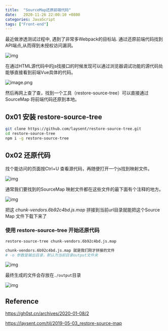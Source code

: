 ```yaml
---
title:  "SourceMap还原前端代码"
date:   2020-11-26 22:00:10 +0800
categories: JavaScript
tags: ["Front-end"]
---
```


最近做渗透测试过程中, 遇到了非常多Webpack的目标站. 通过还原前端代码找到API端点,从而得到未授权访问漏洞。

![img](https://secpulseoss.oss-cn-shanghai.aliyuncs.com/wp-content/uploads/1970/01/beepress-image-132042-1590557500.png)

在通过HTML源代码中的js找接口的时候发现可以通过浏览器调试功能的源代码处能够直接看到前端Vue具体的代码。

![image.png](https://i.loli.net/2020/11/27/6wtcbjfdYCxv2ul.png)

然后再网上查了查，找到一个工具（restore-source-tree）可以直接通过SourceMap 将前端代码还原到本地。

## 0x01  安装 restore-source-tree

~~~bash
git clone https://github.com/laysent/restore-source-tree.git 
cd restore-source-tree
npm i -g restore-source-tree
~~~



## 0x02  还原代码

找个能访问的页面按Ctrl+U 查看源代码，再随便打开一个js找到映射文件。

![img](https://secpulseoss.oss-cn-shanghai.aliyuncs.com/wp-content/uploads/1970/01/beepress-image-132042-15905575011.png)

通常我们要找到的SourceMap 映射文件都在这些文件的最下面有个注释的地方。

![img](https://secpulseoss.oss-cn-shanghai.aliyuncs.com/wp-content/uploads/1970/01/beepress-image-132042-1590557505.png)

把这 *chunk-vendors.6b92c4bd.js.map* 拼接到当前url目录就能把这个Source Map 文件下载下来了



### 使用 restore-source-tree 开始还原代码

```bash
restore-source-tree chunk-vendors.6b92c4bd.js.map

chunk-vendors.6b92c4bd.js.map 就是我们刚才拼接的文件
# -o 参数是输出目录，默认为当前目录output文件夹
```

![img](https://secpulseoss.oss-cn-shanghai.aliyuncs.com/wp-content/uploads/1970/01/beepress-image-132042-1590557507.png)



最终生成的文件会存放在`./output`目录

![img](https://secpulseoss.oss-cn-shanghai.aliyuncs.com/wp-content/uploads/1970/01/beepress-image-132042-1590557508.png)



## Reference
https://gh0st.cn/archives/2020-01-08/2

https://laysent.com/til/2019-05-03_restore-source-map



